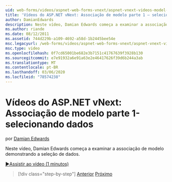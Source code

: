 ```yaml
---
uid: web-forms/videos/aspnet-web-forms-vnext/aspnet-vnext-videos-model-binding-part-1-selecting-data
title: 'Vídeos do ASP.NET vNext: Associação de modelo parte 1 – selecionando dados | Microsoft Docs'
author: DamianEdwards
description: Neste vídeo, Damian Edwards começa a examinar a associação de modelo demonstrando a seleção de dados.
ms.author: riande
ms.date: 08/12/2011
ms.assetid: 744d229b-a109-4692-a58d-1b2445bee54e
msc.legacyurl: /web-forms/videos/aspnet-web-forms-vnext/aspnet-vnext-videos-model-binding-part-1-selecting-data
msc.type: video
ms.openlocfilehash: 0f7cd65001be682e3b7151c41767639f3928b130
ms.sourcegitcommit: e7e91932a6e91a63e2e46417626f39d6b244a3ab
ms.translationtype: MT
ms.contentlocale: pt-BR
ms.lasthandoff: 03/06/2020
ms.locfileid: "78574238"
---
```

# <a name="aspnet-vnext-videos-model-binding-part-1---selecting-data"></a>Vídeos do ASP.NET vNext: Associação de modelo parte 1-selecionando dados

por [Damian Edwards](https://github.com/DamianEdwards)

Neste vídeo, Damian Edwards começa a examinar a associação de modelo demonstrando a seleção de dados.

[&#9654;Assistir ao vídeo (1 minutos)](https://channel9.msdn.com/Blogs/ASP-NET-Site-Videos/aspnet-vnext-videos-model-binding-part-1-selecting-data)

> [!div class="step-by-step"]
> [Anterior](aspnet-vnext-videos-strongly-typed-data-controls.md)
> [Próximo](aspnet-vnext-videos-model-binding-part-2-filtering.md)
